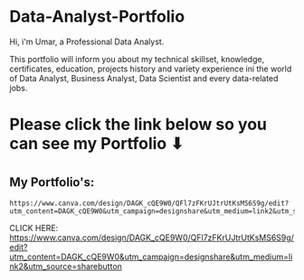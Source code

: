 # Data-Analyst-Portfolio

Hi, i'm Umar, a Professional Data Analyst.

This portfolio will inform you about my technical
skillset, knowledge, certificates, education, projects
history and variety experience ini the world of Data
Analyst, Business Analyst, Data Scientist and every
data-related jobs. 

# Please click the link below so you can see my Portfolio ⬇
#
## My Portfolio's:
```
https://www.canva.com/design/DAGK_cQE9W0/QFl7zFKrUJtrUtKsMS6S9g/edit?utm_content=DAGK_cQE9W0&utm_campaign=designshare&utm_medium=link2&utm_source=sharebutton

```
CLICK HERE: https://www.canva.com/design/DAGK_cQE9W0/QFl7zFKrUJtrUtKsMS6S9g/edit?utm_content=DAGK_cQE9W0&utm_campaign=designshare&utm_medium=link2&utm_source=sharebutton
 

